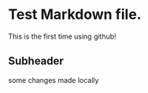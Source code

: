 # Test Markdown file.

This is the first time using github!


## Subheader

some changes made locally

